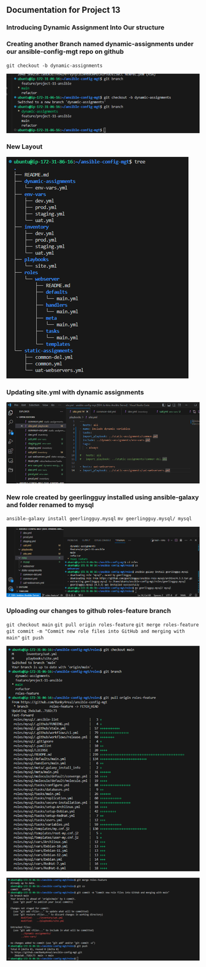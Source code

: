 ## **Documentation for Project 13**

### Introducing Dynamic Assignment Into Our structure

### Creating another Branch named dynamic-assignments under our ansible-config-mgt repo on github

`git checkout -b dynamic-assignments`

![ansible-config-artifacts-directory-created](./Images/dynamic-assignments-branch-created.png)

### New Layout

![new-layout](./Images/new-layout.png)

### Updating site.yml with dynamic assignments

![updating-site-yml-with-dynamic-assignments](./Images/updating-site-yml-with-dynamic-assignments.png)

### New role created by geerlingguy installed using ansible-galaxy and folder renamed to mysql

`ansible-galaxy install geerlingguy.mysql`
`mv geerlingguy.mysql/ mysql`

![new-role-created-using-ansible-galaxy](./Images/new-role-created-by-geerlingguy-installed-using-ansiblegalaxy-and-renamed-to-mysql.png)

### Uploading our changes to github roles-feature branch

`git checkout main`
`git pull origin roles-feature`
`git merge roles-feature`
`git commit -m "Commit new role files into GitHub and merging with main"`
`git push`

![uploading-changes-to-git](./Images/uploading-changes-to-git.png)

![uploading-changes-to-git](./Images/uploading-changes-to-git-2.png)